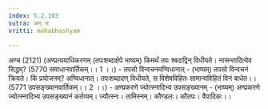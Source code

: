 ```yaml
---
index: 5.2.103
sutra: अण् च
vritti: mahabhashyam

---
```

 अण्च (2121) (अण्प्रत्ययाधिकरणम् (तपःशब्दाक्षेपे भाष्यम्) किमर्थं तपः श्बदाद्विन् विधीयते। नासन्तादित्येव सिद्धम्? (5770 समाधानवार्तिकम्।। 1 ।।) - तपसो विन्वचनमण्विधानात् - (भाष्यम्) तपसो विन्वचनं क्रियते। किं प्रयोजनम्? अण्विधानात्। तपःशब्दादण् विधीयते, स विशेषविहितः सामान्यविहितं विनं बाधेत।। (5771 उपसङ्ख्यानवार्तिकम्।। 2 ।।) - अण्प्रकरणे ज्योत्स्नादिभ्य उपसङ्ख्यानम् - (भाष्यम्) अण्प्रकरणे ज्योत्स्नादिभ्य उपसङ्ख्यानं कर्तव्यम्। ज्यौत्स्नः। तामिस्नम्। कौण्डलः। कौतपः। वैपादिकः।। 